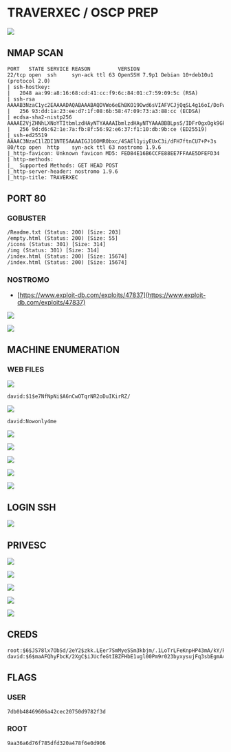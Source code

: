 # TRAVERXEC / OSCP PREP

![](../.gitbook/assets/c51addd6daed4142849d20b8c0f6c648.png)

## NMAP SCAN

```text
PORT   STATE SERVICE REASON         VERSION
22/tcp open  ssh     syn-ack ttl 63 OpenSSH 7.9p1 Debian 10+deb10u1 (protocol 2.0)
| ssh-hostkey: 
|   2048 aa:99:a8:16:68:cd:41:cc:f9:6c:84:01:c7:59:09:5c (RSA)
| ssh-rsa AAAAB3NzaC1yc2EAAAADAQABAAABAQDVWo6eEhBKO19Owd6sVIAFVCJjQqSL4g16oI/DoFwUo+ubJyyIeTRagQNE91YdCrENXF2qBs2yFj2fqfRZy9iqGB09VOZt6i8oalpbmFwkBDtCdHoIAZbaZFKAl+m1UBell2v0xUhAy37Wl9BjoUU3EQBVF5QJNQqvb/mSqHsi5TAJcMtCpWKA4So3pwZcTatSu5x/RYdKzzo9fWSS6hjO4/hdJ4BM6eyKQxa29vl/ea1PvcHPY5EDTRX5RtraV9HAT7w2zIZH5W6i3BQvMGEckrrvVTZ6Ge3Gjx00ORLBdoVyqQeXQzIJ/vuDuJOH2G6E/AHDsw3n5yFNMKeCvNNL
|   256 93:dd:1a:23:ee:d7:1f:08:6b:58:47:09:73:a3:88:cc (ECDSA)
| ecdsa-sha2-nistp256 AAAAE2VjZHNhLXNoYTItbmlzdHAyNTYAAAAIbmlzdHAyNTYAAABBBLpsS/IDFr0gxOgk9GkAT0G4vhnRdtvoL8iem2q8yoRCatUIib1nkp5ViHvLEgL6e3AnzUJGFLI3TFz+CInilq4=
|   256 9d:d6:62:1e:7a:fb:8f:56:92:e6:37:f1:10:db:9b:ce (ED25519)
|_ssh-ed25519 AAAAC3NzaC1lZDI1NTE5AAAAIGJ16OMR0bxc/4SAEl1yiyEUxC3i/dFH7ftnCU7+P+3s
80/tcp open  http    syn-ack ttl 63 nostromo 1.9.6
|_http-favicon: Unknown favicon MD5: FED84E16B6CCFE88EE7FFAAE5DFEFD34
| http-methods: 
|_  Supported Methods: GET HEAD POST
|_http-server-header: nostromo 1.9.6
|_http-title: TRAVERXEC
```

## PORT 80

### GOBUSTER

```text
/Readme.txt (Status: 200) [Size: 203]
/empty.html (Status: 200) [Size: 55]
/icons (Status: 301) [Size: 314]
/img (Status: 301) [Size: 314]
/index.html (Status: 200) [Size: 15674]
/index.html (Status: 200) [Size: 15674]
```

### NOSTROMO

* [https://www.exploit-db.com/exploits/47837](https://www.exploit-db.com/exploits/47837)

![](../.gitbook/assets/c814eaee2d1548dd8b3a99a8761039e5.png)

![](../.gitbook/assets/36db3959fc814f9a9bba548374a112e4.png)

## MACHINE ENUMERATION

### WEB FILES

![](../.gitbook/assets/69e06b7c66544af584aa1d718238de36.png)

```text
david:$1$e7NfNpNi$A6nCwOTqrNR2oDuIKirRZ/
```

![](../.gitbook/assets/89b1dc2efeea40d5b5ebbc260cd6a00b.png)

```text
david:Nowonly4me
```

![](../.gitbook/assets/150b8bde22bf4baaae27ede31b3cb88c.png)

![](../.gitbook/assets/b7dbd2110d3a494bad11cb3be83fbb02.png)

![](../.gitbook/assets/77e3f2bf0f2b4425a06166c2f32fc8ee.png)

![](../.gitbook/assets/5d226b4fb32f42769f837bac0b053023.png)

![](../.gitbook/assets/1cf7da4a41184dac89b46151e1d3c166.png)

## LOGIN SSH

![](../.gitbook/assets/ab2e68fd526644d7bc9870fa9d3e115d.png)

## PRIVESC

![](../.gitbook/assets/592545187a054a77b656f68d24da65f7.png)

![](../.gitbook/assets/c1c25e639705432ba9bf7f069e3e8962.png)

![](../.gitbook/assets/0277979988a64ef6bdf2d8fe5adf094d.png)

![](../.gitbook/assets/a4a7604e09334d73b4328d52b65f10e8.png)

![](../.gitbook/assets/21d20329a55e4d81bb221b9a2c35ab0c.png)

## CREDS

```text
root:$6$JS78lx7ObSd/2eY2$zkk.LEer7SmMyeSSm3kbjm/.1LoTrLFeKnpHP43mA/kY/RGNRTcEp96WsD2QZhBYavYOZTSVuSVVMFzUFn86V0:18196:0:99999:7:::
david:$6$maAFQhyFbcK/2XgC$iJUcfeGtIBZFHbE1ugl00Pm9r023byxysujFq3sbEgmA4oP7ivtHYAI3Cww1ET.z9Je3vostL.PxbvD2c6WXk/:18196:0:99999:7:::
```

## FLAGS

### USER

```text
7db0b48469606a42cec20750d9782f3d
```

### ROOT

```text
9aa36a6d76f785dfd320a478f6e0d906
```


